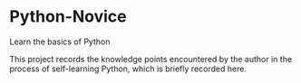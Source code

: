 # Python-Novice
Learn the basics of Python

This project records the knowledge points encountered by the author in the process of self-learning Python, which is briefly recorded here.
